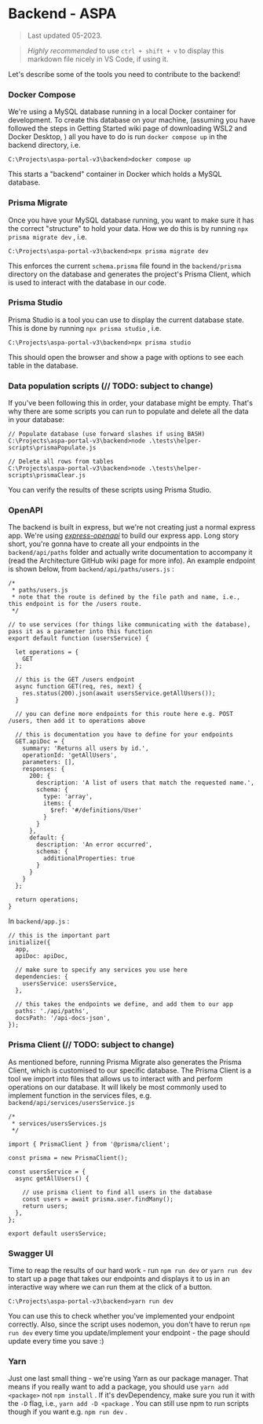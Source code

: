 # Backend - ASPA

> Last updated 05-2023. 

> *Highly recommended* to use `ctrl + shift + v` to display this markdown file nicely in VS Code, if using it. 

Let's describe some of the tools you need to contribute to the backend!

### Docker Compose

We're using a MySQL database running in a local Docker container for development.
To create this database on your machine, (assuming you have followed the steps in Getting Started wiki page of downloading WSL2 and Docker Desktop, ) all you have to do is run `docker compose up` in the backend directory, i.e. 

```
C:\Projects\aspa-portal-v3\backend>docker compose up
```

This starts a "backend" container in Docker which holds a MySQL database.

### Prisma Migrate

Once you have your MySQL database running, you want to make sure it has the correct "structure" to hold your data. How we do this is by running `npx prisma migrate dev` , i.e.

```
C:\Projects\aspa-portal-v3\backend>npx prisma migrate dev
```

This enforces the current `schema.prisma` file found in the `backend/prisma` directory on the database and generates the project's Prisma Client, which is used to interact with the database in our code.

### Prisma Studio

Prisma Studio is a tool you can use to display the current database state. This is done by running `npx prisma studio` , i.e.

```
C:\Projects\aspa-portal-v3\backend>npx prisma studio
```

This should open the browser and show a page with options to see each table in the database.

### Data population scripts (// TODO: subject to change)

If you've been following this in order, your database might be empty. That's why there are some scripts you can run to populate and delete all the data in your database:

```
// Populate database (use forward slashes if using BASH)
C:\Projects\aspa-portal-v3\backend>node .\tests\helper-scripts\prismaPopulate.js

// Delete all rows from tables
C:\Projects\aspa-portal-v3\backend>node .\tests\helper-scripts\prismaClear.js
```

You can verify the results of these scripts using Prisma Studio.

### OpenAPI

The backend is built in express, but we're not creating just a normal express app. We're using [*express-openapi*](https://www.npmjs.com/package/express-openapi) to build our express app. Long story short, you're gonna have to create all your endpoints in the `backend/api/paths` folder and actually write documentation to accompany it (read the Architecture GitHub wiki page for more info). An example endpoint is shown below, from `backend/api/paths/users.js` :

```
/* 
 * paths/users.js
 * note that the route is defined by the file path and name, i.e., this endpoint is for the /users route.
 */

// to use services (for things like communicating with the database), pass it as a parameter into this function
export default function (usersService) {

  let operations = {
    GET
  };

  // this is the GET /users endpoint
  async function GET(req, res, next) {
    res.status(200).json(await usersService.getAllUsers());
  }

  // you can define more endpoints for this route here e.g. POST /users, then add it to operations above

  // this is documentation you have to define for your endpoints
  GET.apiDoc = {
    summary: 'Returns all users by id.',
    operationId: 'getAllUsers',
    parameters: [],
    responses: {
      200: {
        description: 'A list of users that match the requested name.',
        schema: {
          type: 'array',
          items: {
            $ref: '#/definitions/User'
          }
        }
      },
      default: {
        description: 'An error occurred',
        schema: {
          additionalProperties: true
        }
      }
    }
  };

  return operations;
}
```

In `backend/app.js` :

```
// this is the important part
initialize({
  app,
  apiDoc: apiDoc,

  // make sure to specify any services you use here
  dependencies: {
    usersService: usersService,
  },

  // this takes the endpoints we define, and add them to our app
  paths: './api/paths',
  docsPath: '/api-docs-json',
});
```

### Prisma Client (// TODO: subject to change)

As mentioned before, running Prisma Migrate also generates the Prisma Client, which is customised to our specific database. The Prisma Client is a tool we import into files that allows us to interact with and perform operations on our database. It will likely be most commonly used to implement function in the services files, e.g. `backend/api/services/usersService.js`

```
/* 
 * services/usersServices.js
 */

import { PrismaClient } from '@prisma/client';

const prisma = new PrismaClient();

const usersService = {
  async getAllUsers() {

    // use prisma client to find all users in the database
    const users = await prisma.user.findMany();
    return users;
  },
};

export default usersService;
```

### Swagger UI

Time to reap the results of our hard work - run `npm run dev` or `yarn run dev` to start up a page that takes our endpoints and displays it to us in an interactive way where we can run them at the click of a button.

```
C:\Projects\aspa-portal-v3\backend>yarn run dev
```

You can use this to check whether you've implemented your endpoint correctly. Also, since the script uses nodemon, you don't have to rerun `npm run dev` every time you update/implement your endpoint - the page should update every time you save :)

### Yarn

Just one last small thing - we're using Yarn as our package manager. That means if you really want to add a package, you should use `yarn add <package>` not `npm install` . If it's devDependency, make sure you run it with the `-D` flag, i.e., `yarn add -D <package` . You can still use npm to run scripts though if you want e.g. `npm run dev` .
